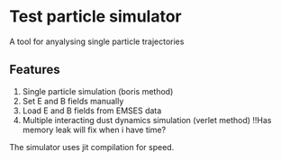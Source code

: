 # Test particle simulator

A tool for anyalysing single particle trajectories 

## Features
1) Single particle simulation (boris method)
2) Set E and B fields manually
3) Load E and B fields from EMSES data
4) Multiple interacting dust dynamics simulation (verlet method) !!Has memory leak will fix when i have time?

The simulator uses jit compilation for speed. 

